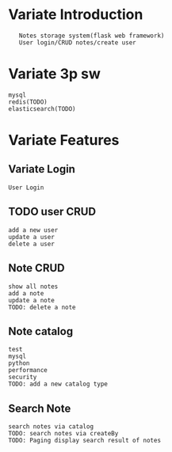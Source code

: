 # Variate Introduction
```
   Notes storage system(flask web framework)
   User login/CRUD notes/create user
```
# Variate 3p sw
```$xslt
mysql 
redis(TODO) 
elasticsearch(TODO)
```

# Variate Features
## Variate Login
```$xslt
User Login
``` 
## TODO user CRUD
```$xslt
add a new user
update a user
delete a user
```
## Note CRUD
```$xslt
show all notes
add a note
update a note
TODO: delete a note
``` 
## Note catalog
```$xslt
test
mysql
python
performance
security
TODO: add a new catalog type
```
## Search Note
```$xslt
search notes via catalog
TODO: search notes via createBy
TODO: Paging display search result of notes  
```